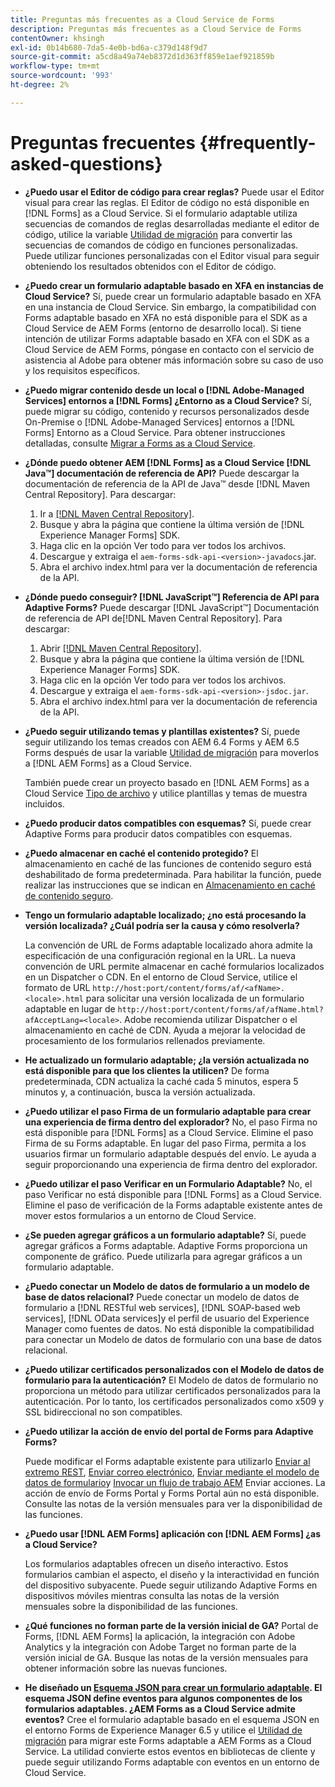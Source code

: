 ```yaml
---
title: Preguntas más frecuentes as a Cloud Service de Forms
description: Preguntas más frecuentes as a Cloud Service de Forms
contentOwner: khsingh
exl-id: 0b14b680-7da5-4e0b-bd6a-c379d148f9d7
source-git-commit: a5cd8a49a74eb8372d1d363ff859e1aef921859b
workflow-type: tm+mt
source-wordcount: '993'
ht-degree: 2%

---
```


# Preguntas frecuentes {#frequently-asked-questions}

* **¿Puedo usar el Editor de código para crear reglas?**
Puede usar el Editor visual para crear las reglas. El Editor de código no está disponible en [!DNL Forms] as a Cloud Service. Si el formulario adaptable utiliza secuencias de comandos de reglas desarrolladas mediante el editor de código, utilice la variable [Utilidad de migración](migrate-to-forms-as-a-cloud-service.md) para convertir las secuencias de comandos de código en funciones personalizadas. Puede utilizar funciones personalizadas con el Editor visual para seguir obteniendo los resultados obtenidos con el Editor de código.

* **¿Puedo crear un formulario adaptable basado en XFA en instancias de Cloud Service?**
Sí, puede crear un formulario adaptable basado en XFA en una instancia de Cloud Service. Sin embargo, la compatibilidad con Forms adaptable basado en XFA no está disponible para el SDK as a Cloud Service de AEM Forms (entorno de desarrollo local). Si tiene intención de utilizar Forms adaptable basado en XFA con el SDK as a Cloud Service de AEM Forms, póngase en contacto con el servicio de asistencia al Adobe para obtener más información sobre su caso de uso y los requisitos específicos.

<!-- * **Can I use an XDP as a Document of Record (DoR) template? Is Forms Designer included in AEM Forms as a Cloud Service license?** 

  Yes, you can use an XDP as a Document of Record template on Cloud Service instances. However, support to use XDP as a Document of Record template is not available for AEM Forms as a Cloud Service SDK (Local development environment). -->

* **¿Puedo migrar contenido desde un local o [!DNL Adobe-Managed Services] entornos a [!DNL Forms] ¿Entorno as a Cloud Service?**
Sí, puede migrar su código, contenido y recursos personalizados desde On-Premise o [!DNL Adobe-Managed Services] entornos a [!DNL Forms] Entorno as a Cloud Service. Para obtener instrucciones detalladas, consulte [Migrar a Forms as a Cloud Service](migrate-to-forms-as-a-cloud-service.md).

<!-- You can use package manager or Experience Manager UI to [export and import Forms and related assets](import-export-forms-templates.md), use the migration utility to make your existing assets compatible with [!DNL Forms] as a Cloud Service, use the [Best Practices Analyzer](https://experienceleague.adobe.com/docs/experience-manager-cloud-service/moving/cloud-migration/best-practices-analyzer/overview-best-practices-analyzer.html?lang=en#best-practices-analyzer) tool to find the features and APIs that require changes and updated before migration, and use the [Content Transfer Tools](https://docs.adobe.com/content/help/en/experience-manager-cloud-service/moving/home.html) to move your custom code without refactoring it. -->

* **¿Dónde puedo obtener AEM [!DNL Forms] as a Cloud Service [!DNL Java™] documentación de referencia de API?**
Puede descargar la documentación de referencia de la API de Java™ desde [!DNL Maven Central Repository]. Para descargar:
   1. Ir a [[!DNL Maven Central Repository]](https://mvnrepository.com/artifact/com.adobe.aem/aem-forms-sdk-api).
   1. Busque y abra la página que contiene la última versión de [!DNL Experience Manager Forms] SDK.
   1. Haga clic en la opción Ver todo para ver todos los archivos.
   1. Descargue y extraiga el `aem-forms-sdk-api-<version>-javadocs`.jar.
   1. Abra el archivo index.html para ver la documentación de referencia de la API.

* **¿Dónde puedo conseguir? [!DNL JavaScript™] Referencia de API para Adaptive Forms?**
Puede descargar [!DNL JavaScript™] Documentación de referencia de API de[!DNL  Maven Central Repository]. Para descargar:
   1. Abrir [[!DNL Maven Central Repository]](https://mvnrepository.com/artifact/com.adobe.aem/aem-forms-sdk-api).
   1. Busque y abra la página que contiene la última versión de [!DNL Experience Manager Forms] SDK.
   1. Haga clic en la opción Ver todo para ver todos los archivos.
   1. Descargue y extraiga el `aem-forms-sdk-api-<version>-jsdoc.jar`.
   1. Abra el archivo index.html para ver la documentación de referencia de la API.

* **¿Puedo seguir utilizando temas y plantillas existentes?**
Sí, puede seguir utilizando los temas creados con AEM 6.4 Forms y AEM 6.5 Forms después de usar la variable [Utilidad de migración](migrate-to-forms-as-a-cloud-service.md) para moverlos a [!DNL AEM Forms] as a Cloud Service.

   También puede crear un proyecto basado en [!DNL AEM Forms] as a Cloud Service [Tipo de archivo](setup-local-development-environment.md#forms-cloud-service-local-development-environment) y utilice plantillas y temas de muestra incluidos.

* **¿Puedo producir datos compatibles con esquemas?**
Sí, puede crear Adaptive Forms para producir datos compatibles con esquemas.

<!-- * **Can I pass custom parameters to the prefill service?**
Custom parameters are planned for an upcoming release. -->

* **¿Puedo almacenar en caché el contenido protegido?**
El almacenamiento en caché de las funciones de contenido seguro está deshabilitado de forma predeterminada. Para habilitar la función, puede realizar las instrucciones que se indican en [Almacenamiento en caché de contenido seguro](https://experienceleague.adobe.com/docs/experience-manager-dispatcher/using/configuring/permissions-cache.html).

* **Tengo un formulario adaptable localizado; ¿no está procesando la versión localizada? ¿Cuál podría ser la causa y cómo resolverla?**

   La convención de URL de Forms adaptable localizado ahora admite la especificación de una configuración regional en la URL. La nueva convención de URL permite almacenar en caché formularios localizados en un Dispatcher o CDN. En el entorno de Cloud Service, utilice el formato de URL `http://host:port/content/forms/af/<afName>.<locale>.html` para solicitar una versión localizada de un formulario adaptable en lugar de `http://host:port/content/forms/af/afName.html?afAcceptLang=<locale>`. Adobe recomienda utilizar Dispatcher o el almacenamiento en caché de CDN. Ayuda a mejorar la velocidad de procesamiento de los formularios rellenados previamente.

* **He actualizado un formulario adaptable; ¿la versión actualizada no está disponible para que los clientes la utilicen?**
De forma predeterminada, CDN actualiza la caché cada 5 minutos, espera 5 minutos y, a continuación, busca la versión actualizada.

* **¿Puedo utilizar el paso Firma de un formulario adaptable para crear una experiencia de firma dentro del explorador?**
No, el paso Firma no está disponible para [!DNL Forms] as a Cloud Service. Elimine el paso Firma de su Forms adaptable. En lugar del paso Firma, permita a los usuarios firmar un formulario adaptable después del envío. Le ayuda a seguir proporcionando una experiencia de firma dentro del explorador.

* **¿Puedo utilizar el paso Verificar en un Formulario Adaptable?**
No, el paso Verificar no está disponible para [!DNL Forms] as a Cloud Service. Elimine el paso de verificación de la Forms adaptable existente antes de mover estos formularios a un entorno de Cloud Service.

* **¿Se pueden agregar gráficos a un formulario adaptable?**
Sí, puede agregar gráficos a Forms adaptable. Adaptive Forms proporciona un componente de gráfico. Puede utilizarla para agregar gráficos a un formulario adaptable.

* **¿Puedo conectar un Modelo de datos de formulario a un modelo de base de datos relacional?**
Puede conectar un modelo de datos de formulario a [!DNL RESTful web services], [!DNL SOAP-based web services], [!DNL OData services]y el perfil de usuario del Experience Manager como fuentes de datos. No está disponible la compatibilidad para conectar un Modelo de datos de formulario con una base de datos relacional.

* **¿Puedo utilizar certificados personalizados con el Modelo de datos de formulario para la autenticación?**
El Modelo de datos de formulario no proporciona un método para utilizar certificados personalizados para la autenticación. Por lo tanto, los certificados personalizados como x509 y SSL bidireccional no son compatibles.

* **¿Puedo utilizar la acción de envío del portal de Forms para Adaptive Forms?**

   Puede modificar el Forms adaptable existente para utilizarlo [Enviar al extremo REST](configuring-submit-actions.md#submit-to-rest-endpoint), [Enviar correo electrónico](configuring-submit-actions.md#send-email), [Enviar mediante el modelo de datos de formulario](configuring-submit-actions.md#submit-using-form-data-model)y [Invocar un flujo de trabajo AEM](configuring-submit-actions.md#invoke-an-aem-workflow) Enviar acciones. La acción de envío de Forms Portal y Forms Portal aún no está disponible. Consulte las notas de la versión mensuales para ver la disponibilidad de las funciones.

* **¿Puedo usar [!DNL AEM Forms] aplicación con [!DNL AEM Forms] ¿as a Cloud Service?**

   Los formularios adaptables ofrecen un diseño interactivo. Estos formularios cambian el aspecto, el diseño y la interactividad en función del dispositivo subyacente. Puede seguir utilizando Adaptive Forms en dispositivos móviles mientras consulta las notas de la versión mensuales sobre la disponibilidad de las funciones.

* **¿Qué funciones no forman parte de la versión inicial de GA?**
Portal de Forms, [!DNL AEM Forms] la aplicación, la integración con Adobe Analytics y la integración con Adobe Target no forman parte de la versión inicial de GA. Busque las notas de la versión mensuales para obtener información sobre las nuevas funciones.

* **He diseñado un [Esquema JSON para crear un formulario adaptable](adaptive-form-json-schema-form-model.md). El esquema JSON define eventos para algunos componentes de los formularios adaptables. ¿AEM Forms as a Cloud Service admite eventos?**
Cree el formulario adaptable basado en el esquema JSON en el entorno Forms de Experience Manager 6.5 y utilice el [Utilidad de migración](migrate-to-forms-as-a-cloud-service.md) para migrar este Forms adaptable a AEM Forms as a Cloud Service. La utilidad convierte estos eventos en bibliotecas de cliente y puede seguir utilizando Forms adaptable con eventos en un entorno de Cloud Service.

